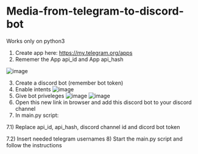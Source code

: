 # Media-from-telegram-to-discord-bot
Works only on python3
1) Create app here: https://my.telegram.org/apps
2) Rememer the App api_id and App api_hash

![image](https://user-images.githubusercontent.com/76446256/196541049-2e717776-e4d2-46fe-9203-4ae3bbbdf3e4.png)

3) Create a discord bot (remember bot token)
4) Enable intents ![image](https://user-images.githubusercontent.com/76446256/196537737-7da0ec5d-d6b9-4638-8c33-d21c253da82d.png)
5) Give bot priveleges ![image](https://user-images.githubusercontent.com/76446256/196538085-350f5e93-18e8-494c-ae61-596fb826bf5c.png) 
![image](https://user-images.githubusercontent.com/76446256/196538248-5c2cb81c-8b7a-496c-abcd-475d59304e0b.png)
6) Open this new link in browser and add this discord bot to your discord channel
7) In main.py script:

7.1) Replace api_id, api_hash, discord channel id and dicord bot token

7.2) Insert needed telegram usernames 
8) Start the main.py script and follow the instructions
